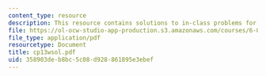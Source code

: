 ```yaml
---
content_type: resource
description: This resource contains solutions to in-class problems for week 13, wednesday.
file: https://ol-ocw-studio-app-production.s3.amazonaws.com/courses/6-042j-mathematics-for-computer-science-fall-2005/358903deb8bc5c08d928861895e3ebef_cp13wsol.pdf
file_type: application/pdf
resourcetype: Document
title: cp13wsol.pdf
uid: 358903de-b8bc-5c08-d928-861895e3ebef
---
```

